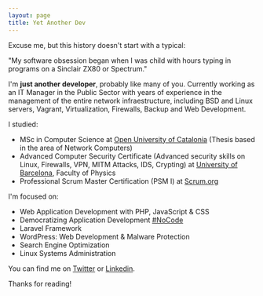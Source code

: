 ```yaml
---
layout: page
title: Yet Another Dev
---
```


Excuse me, but this history doesn't start with a typical:

<div class="message">
  "My software obsession began when I was child with hours typing in programs on a Sinclair ZX80 or Spectrum."
</div>

I'm **just another developer**, probably like many of you. Currently working as an IT Manager in the Public Sector with years of experience in the management of the entire network infraestructure, including BSD and Linux servers, Vagrant, Virtualization, Firewalls, Backup and Web Development.

I studied:

- MSc in Computer Science at [Open University of Catalonia](https://www.uoc.edu) (Thesis based in the area of Network Computers)
- Advanced Computer Security Certificate (Advanced security skills on Linux, Firewalls, VPN, MITM Attacks, IDS, Crypting) at [University of Barcelona](https://www.ub.edu), Faculty of Physics
- Professional Scrum Master Certification (PSM I) at [Scrum.org](https://www.scrum.org/user/177832)

I'm focused on:

- Web Application Development with PHP, JavaScript & CSS
- Democratizing Application Development [#NoCode](https://en.wikipedia.org/wiki/No-code_development_platform)
- Laravel Framework
- WordPress: Web Development & Malware Protection
- Search Engine Optimization
- Linux Systems Administration

You can find me on [Twitter](https://twitter.com/itscanton) or [Linkedin](https://linkedin.com/in/itscanton).

Thanks for reading!
